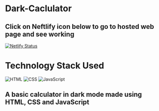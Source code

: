 # Dark-Caclulator
## Click on Neftlify icon below to go to hosted web page and see working
[![Netlify Status](https://api.netlify.com/api/v1/badges/0d82cecc-63a9-4448-bab6-ebc4bc7b480e/deploy-status)](https://app.netlify.com/sites/darkcalculator-mv/deploys)
# Technology Stack Used
![HTML](https://img.shields.io/badge/frontend-html-orange.svg?logo=html5&style=flat-square) 
![CSS](https://img.shields.io/badge/frontend-css-yellowgreen.svg?logo=css3&style=flat-square)
![JavaScript](https://img.shields.io/badge/frontend-javascript-yellow.svg?logo=javascript&style=flat-square)
## A basic calculator in dark mode made using HTML, CSS and JavaScript
